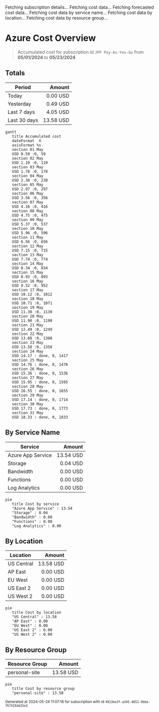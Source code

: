 Fetching subscription details...
Fetching cost data...
Fetching forecasted cost data...
Fetching cost data by service name...
Fetching cost data by location...
Fetching cost data by resource group...
# Azure Cost Overview

> Accumulated cost for subscription id `JPF Pay-As-You-Go` from **05/01/2024** to **05/23/2024**

## Totals

|Period|Amount|
|---|---:|
|Today|0.00 USD|
|Yesterday|0.49 USD|
|Last 7 days|4.05 USD|
|Last 30 days|13.58 USD|

```mermaid
gantt
   title Accumulated cost
   dateFormat  X
   axisFormat %s
   section 01 May
   USD 0.59 :0, 59
   section 02 May
   USD 1.19 :0, 119
   section 03 May
   USD 1.78 :0, 178
   section 04 May
   USD 2.38 :0, 238
   section 05 May
   USD 2.97 :0, 297
   section 06 May
   USD 3.56 :0, 356
   section 07 May
   USD 4.16 :0, 416
   section 08 May
   USD 4.75 :0, 475
   section 09 May
   USD 5.37 :0, 537
   section 10 May
   USD 5.96 :0, 596
   section 11 May
   USD 6.56 :0, 656
   section 12 May
   USD 7.15 :0, 715
   section 13 May
   USD 7.74 :0, 774
   section 14 May
   USD 8.34 :0, 834
   section 15 May
   USD 8.93 :0, 893
   section 16 May
   USD 9.52 :0, 952
   section 17 May
   USD 10.12 :0, 1012
   section 18 May
   USD 10.71 :0, 1071
   section 19 May
   USD 11.30 :0, 1130
   section 20 May
   USD 11.90 :0, 1190
   section 21 May
   USD 12.49 :0, 1249
   section 22 May
   USD 13.08 :0, 1308
   section 23 May
   USD 13.58 :0, 1358
   section 24 May
   USD 14.17 : done, 0, 1417
   section 25 May
   USD 14.76 : done, 0, 1476
   section 26 May
   USD 15.36 : done, 0, 1536
   section 27 May
   USD 15.95 : done, 0, 1595
   section 28 May
   USD 16.55 : done, 0, 1655
   section 29 May
   USD 17.14 : done, 0, 1714
   section 30 May
   USD 17.73 : done, 0, 1773
   section 31 May
   USD 18.33 : done, 0, 1833
```

## By Service Name

|Service|Amount|
|---|---:|
|Azure App Service|13.54 USD|
|Storage|0.04 USD|
|Bandwidth|0.00 USD|
|Functions|0.00 USD|
|Log Analytics|0.00 USD|

```mermaid
pie
   title Cost by service
   "Azure App Service" : 13.54
   "Storage" : 0.04
   "Bandwidth" : 0.00
   "Functions" : 0.00
   "Log Analytics" : 0.00
```

## By Location

|Location|Amount|
|---|---:|
|US Central|13.58 USD|
|AP East|0.00 USD|
|EU West|0.00 USD|
|US East 2|0.00 USD|
|US West 2|0.00 USD|

```mermaid
pie
   title Cost by location
   "US Central" : 13.58
   "AP East" : 0.00
   "EU West" : 0.00
   "US East 2" : 0.00
   "US West 2" : 0.00
```

## By Resource Group

|Resource Group|Amount|
|---|---:|
|personal-site|13.58 USD|

```mermaid
pie
   title Cost by resource group
   "personal-site" : 13.58
```

<sup>Generated at 2024-05-24 11:07:16 for subscription with id `4913be3f-a345-4652-9bba-767418dd25e3`</sup>
